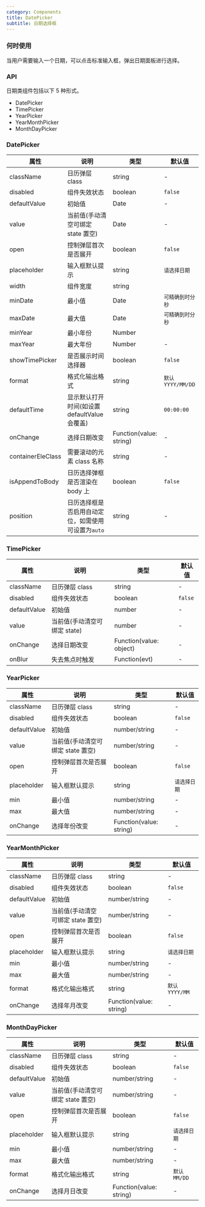 ```yaml
---
category: Components
title: DatePicker
subtitle: 日期选择框
---
```


### 何时使用

当用户需要输入一个日期，可以点击标准输入框，弹出日期面板进行选择。

### API

日期类组件包括以下 5 种形式。

-   DatePicker
-   TimePicker
-   YearPicker
-   YearMonthPicker
-   MonthDayPicker

### DatePicker

| 属性              | 说明                                               | 类型                    | 默认值            |
| ----------------- | -------------------------------------------------- | ----------------------- | ----------------- |
| className         | 日历弹层 class                                     | string                  | -                 |
| disabled          | 组件失效状态                                       | boolean                 | `false`           |
| defaultValue      | 初始值                                             | Date                    | -                 |
| value             | 当前值(手动清空可绑定 state 置空)                  | Date                    | -                 |
| open              | 控制弹层首次是否展开                               | boolean                 | `false`           |
| placeholder       | 输入框默认提示                                     | string                  | `请选择日期`      |
| width             | 组件宽度                                           | string                  |                   | number | 230 |
| minDate           | 最小值                                             | Date                    | `可精确到时分秒`  |
| maxDate           | 最大值                                             | Date                    | `可精确到时分秒`  |
| minYear           | 最小年份                                           | Number                  |                   |
| maxYear           | 最大年份                                           | Number                  | -                 |
| showTimePicker    | 是否展示时间选择器                                 | boolean                 | `false`           |
| format            | 格式化输出格式                                     | string                  | `默认 YYYY/MM/DD` |
| defaultTime       | 显示默认打开时间(如设置 defaultValue 会覆盖)       | string                  | `00:00:00`        |
| onChange          | 选择日期改变                                       | Function(value: string) | -                 |
| containerEleClass | 需要滚动的元素 class 名称                          | string                  | -                 |
| isAppendToBody    | 日历选择弹框是否渲染在 body 上                     | boolean                 | `false`           |
| position          | 日历选择框是否启用自动定位，如需使用可设置为`auto` | string                  | -                 |

### TimePicker

| 属性         | 说明                         | 类型                    | 默认值  |
| ------------ | ---------------------------- | ----------------------- | ------- |
| className    | 日历弹层 class               | string                  | -       |
| disabled     | 组件失效状态                 | boolean                 | `false` |
| defaultValue | 初始值                       | number                  | -       |
| value        | 当前值(手动清空可绑定 state) | number                  | -       |
| onChange     | 选择日期改变                 | Function(value: object) | -       |
| onBlur       | 失去焦点时触发               | Function(evt)           | -       |

### YearPicker

| 属性         | 说明                              | 类型                    | 默认值       |
| ------------ | --------------------------------- | ----------------------- | ------------ |
| className    | 日历弹层 class                    | string                  | -            |
| disabled     | 组件失效状态                      | boolean                 | `false`      |
| defaultValue | 初始值                            | number/string           | -            |
| value        | 当前值(手动清空可绑定 state 置空) | number/string           | -            |
| open         | 控制弹层首次是否展开              | boolean                 | `false`      |
| placeholder  | 输入框默认提示                    | string                  | `请选择日期` |
| min          | 最小值                            | number/string           | -            |
| max          | 最大值                            | number/string           | -            |
| onChange     | 选择年份改变                      | Function(value: string) | -            |

### YearMonthPicker

| 属性         | 说明                              | 类型                    | 默认值         |
| ------------ | --------------------------------- | ----------------------- | -------------- |
| className    | 日历弹层 class                    | string                  | -              |
| disabled     | 组件失效状态                      | boolean                 | `false`        |
| defaultValue | 初始值                            | number/string           | -              |
| value        | 当前值(手动清空可绑定 state 置空) | number/string           | -              |
| open         | 控制弹层首次是否展开              | boolean                 | `false`        |
| placeholder  | 输入框默认提示                    | string                  | `请选择日期`   |
| min          | 最小值                            | number/string           | -              |
| max          | 最大值                            | number/string           | -              |
| format       | 格式化输出格式                    | string                  | `默认 YYYY/MM` |
| onChange     | 选择年月改变                      | Function(value: string) | -              |

### MonthDayPicker

| 属性         | 说明                              | 类型                    | 默认值       |
| ------------ | --------------------------------- | ----------------------- | ------------ |
| className    | 日历弹层 class                    | string                  | -            |
| disabled     | 组件失效状态                      | boolean                 | `false`      |
| defaultValue | 初始值                            | number/string           | -            |
| value        | 当前值(手动清空可绑定 state 置空) | number/string           | -            |
| open         | 控制弹层首次是否展开              | boolean                 | `false`      |
| placeholder  | 输入框默认提示                    | string                  | `请选择日期` |
| min          | 最小值                            | number/string           | -            |
| max          | 最大值                            | number/string           | -            |
| format       | 格式化输出格式                    | string                  | `默认 MM/DD` |
| onChange     | 选择月日改变                      | Function(value: string) | -            |
